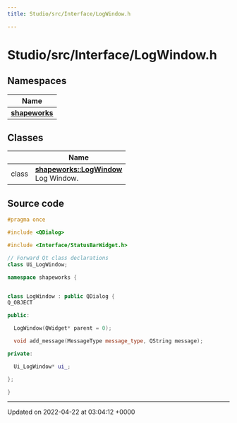 ```yaml
---
title: Studio/src/Interface/LogWindow.h

---
```


# Studio/src/Interface/LogWindow.h



## Namespaces

| Name           |
| -------------- |
| **[shapeworks](../Namespaces/namespaceshapeworks.md)**  |

## Classes

|                | Name           |
| -------------- | -------------- |
| class | **[shapeworks::LogWindow](../Classes/classshapeworks_1_1LogWindow.md)** <br>Log Window.  |




## Source code

```cpp
#pragma once

#include <QDialog>

#include <Interface/StatusBarWidget.h>

// Forward Qt class declarations
class Ui_LogWindow;

namespace shapeworks {


class LogWindow : public QDialog {
Q_OBJECT

public:

  LogWindow(QWidget* parent = 0);

  void add_message(MessageType message_type, QString message);

private:

  Ui_LogWindow* ui_;

};

}
```


-------------------------------

Updated on 2022-04-22 at 03:04:12 +0000
